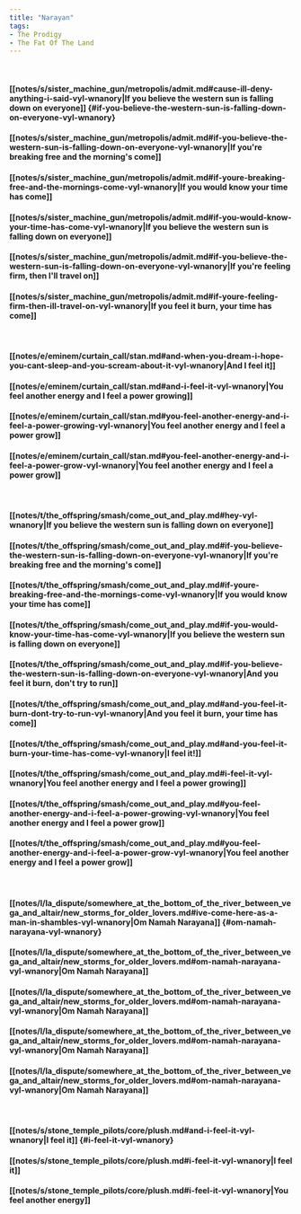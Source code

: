 ```yaml
---
title: "Narayan"
tags:
- The Prodigy
- The Fat Of The Land
---
```

&nbsp;
#### [[notes/s/sister_machine_gun/metropolis/admit.md#cause-ill-deny-anything-i-said-vyl-wnanory|If you believe the western sun is falling down on everyone]] {#if-you-believe-the-western-sun-is-falling-down-on-everyone-vyl-wnanory}
#### [[notes/s/sister_machine_gun/metropolis/admit.md#if-you-believe-the-western-sun-is-falling-down-on-everyone-vyl-wnanory|If you're breaking free and the morning's come]]
#### [[notes/s/sister_machine_gun/metropolis/admit.md#if-youre-breaking-free-and-the-mornings-come-vyl-wnanory|If you would know your time has come]]
#### [[notes/s/sister_machine_gun/metropolis/admit.md#if-you-would-know-your-time-has-come-vyl-wnanory|If you believe the western sun is falling down on everyone]]
#### [[notes/s/sister_machine_gun/metropolis/admit.md#if-you-believe-the-western-sun-is-falling-down-on-everyone-vyl-wnanory|If you're feeling firm, then I'll travel on]]
#### [[notes/s/sister_machine_gun/metropolis/admit.md#if-youre-feeling-firm-then-ill-travel-on-vyl-wnanory|If you feel it burn, your time has come]]
&nbsp;
#### [[notes/e/eminem/curtain_call/stan.md#and-when-you-dream-i-hope-you-cant-sleep-and-you-scream-about-it-vyl-wnanory|And I feel it]]
#### [[notes/e/eminem/curtain_call/stan.md#and-i-feel-it-vyl-wnanory|You feel another energy and I feel a power growing]]
#### [[notes/e/eminem/curtain_call/stan.md#you-feel-another-energy-and-i-feel-a-power-growing-vyl-wnanory|You feel another energy and I feel a power grow]]
#### [[notes/e/eminem/curtain_call/stan.md#you-feel-another-energy-and-i-feel-a-power-grow-vyl-wnanory|You feel another energy and I feel a power grow]]
&nbsp;
#### [[notes/t/the_offspring/smash/come_out_and_play.md#hey-vyl-wnanory|If you believe the western sun is falling down on everyone]]
#### [[notes/t/the_offspring/smash/come_out_and_play.md#if-you-believe-the-western-sun-is-falling-down-on-everyone-vyl-wnanory|If you're breaking free and the morning's come]]
#### [[notes/t/the_offspring/smash/come_out_and_play.md#if-youre-breaking-free-and-the-mornings-come-vyl-wnanory|If you would know your time has come]]
#### [[notes/t/the_offspring/smash/come_out_and_play.md#if-you-would-know-your-time-has-come-vyl-wnanory|If you believe the western sun is falling down on everyone]]
#### [[notes/t/the_offspring/smash/come_out_and_play.md#if-you-believe-the-western-sun-is-falling-down-on-everyone-vyl-wnanory|And you feel it burn, don't try to run]]
#### [[notes/t/the_offspring/smash/come_out_and_play.md#and-you-feel-it-burn-dont-try-to-run-vyl-wnanory|And you feel it burn, your time has come]]
#### [[notes/t/the_offspring/smash/come_out_and_play.md#and-you-feel-it-burn-your-time-has-come-vyl-wnanory|I feel it!]]
#### [[notes/t/the_offspring/smash/come_out_and_play.md#i-feel-it-vyl-wnanory|You feel another energy and I feel a power growing]]
#### [[notes/t/the_offspring/smash/come_out_and_play.md#you-feel-another-energy-and-i-feel-a-power-growing-vyl-wnanory|You feel another energy and I feel a power grow]]
#### [[notes/t/the_offspring/smash/come_out_and_play.md#you-feel-another-energy-and-i-feel-a-power-grow-vyl-wnanory|You feel another energy and I feel a power grow]]
&nbsp;
#### [[notes/l/la_dispute/somewhere_at_the_bottom_of_the_river_between_vega_and_altair/new_storms_for_older_lovers.md#ive-come-here-as-a-man-in-shambles-vyl-wnanory|Om Namah Narayana]] {#om-namah-narayana-vyl-wnanory}
#### [[notes/l/la_dispute/somewhere_at_the_bottom_of_the_river_between_vega_and_altair/new_storms_for_older_lovers.md#om-namah-narayana-vyl-wnanory|Om Namah Narayana]]
#### [[notes/l/la_dispute/somewhere_at_the_bottom_of_the_river_between_vega_and_altair/new_storms_for_older_lovers.md#om-namah-narayana-vyl-wnanory|Om Namah Narayana]]
#### [[notes/l/la_dispute/somewhere_at_the_bottom_of_the_river_between_vega_and_altair/new_storms_for_older_lovers.md#om-namah-narayana-vyl-wnanory|Om Namah Narayana]]
#### [[notes/l/la_dispute/somewhere_at_the_bottom_of_the_river_between_vega_and_altair/new_storms_for_older_lovers.md#om-namah-narayana-vyl-wnanory|Om Namah Narayana]]
&nbsp;
#### [[notes/s/stone_temple_pilots/core/plush.md#and-i-feel-it-vyl-wnanory|I feel it]] {#i-feel-it-vyl-wnanory}
#### [[notes/s/stone_temple_pilots/core/plush.md#i-feel-it-vyl-wnanory|I feel it]]
#### [[notes/s/stone_temple_pilots/core/plush.md#i-feel-it-vyl-wnanory|You feel another energy]]
